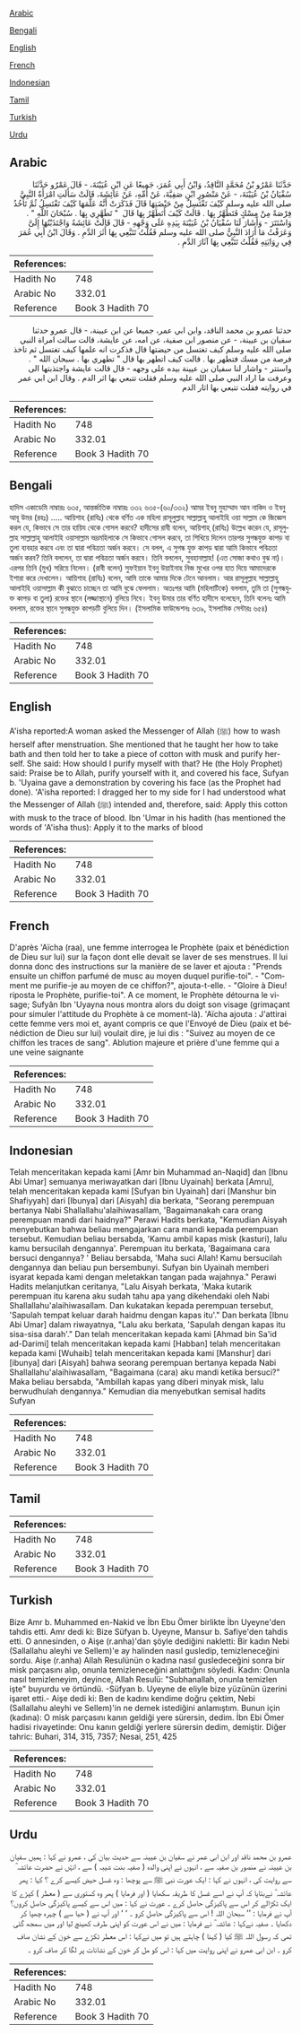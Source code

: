 [Arabic](#arabic)

[Bengali](#bengali)

[English](#english)

[French](#french)

[Indonesian](#indonesian)

[Tamil](#tamil)

[Turkish](#turkish)

[Urdu](#urdu)

## Arabic


<div dir="rtl" lang="ar" style={{fontSize:'larger',backgroundColor:'#f8f9fa',padding:20}}>
حَدَّثَنَا عَمْرُو بْنُ مُحَمَّدٍ النَّاقِدُ، وَابْنُ أَبِي عُمَرَ، جَمِيعًا عَنِ ابْنِ عُيَيْنَةَ، - قَالَ عَمْرٌو حَدَّثَنَا سُفْيَانُ بْنُ عُيَيْنَةَ، - عَنْ مَنْصُورٍ ابْنِ صَفِيَّةَ، عَنْ أُمِّهِ، عَنْ عَائِشَةَ، قَالَتْ سَأَلَتِ امْرَأَةٌ النَّبِيَّ صلى الله عليه وسلم كَيْفَ تَغْتَسِلُ مِنْ حَيْضَتِهَا قَالَ فَذَكَرَتْ أَنَّهُ عَلَّمَهَا كَيْفَ تَغْتَسِلُ ثُمَّ تَأْخُذُ فِرْصَةً مِنْ مِسْكٍ فَتَطَهَّرُ بِهَا ‏.‏ قَالَتْ كَيْفَ أَتَطَهَّرُ بِهَا قَالَ ‏ "‏ تَطَهَّرِي بِهَا ‏.‏ سُبْحَانَ اللَّهِ ‏"‏ ‏.‏ وَاسْتَتَرَ - وَأَشَارَ لَنَا سُفْيَانُ بْنُ عُيَيْنَةَ بِيَدِهِ عَلَى وَجْهِهِ - قَالَ قَالَتْ عَائِشَةُ وَاجْتَذَبْتُهَا إِلَىَّ وَعَرَفْتُ مَا أَرَادَ النَّبِيُّ صلى الله عليه وسلم فَقُلْتُ تَتَبَّعِي بِهَا أَثَرَ الدَّمِ ‏.‏ وَقَالَ ابْنُ أَبِي عُمَرَ فِي رِوَايَتِهِ فَقُلْتُ تَتَبَّعِي بِهَا آثَارَ الدَّمِ ‏.‏
</div>
<div style={{backgroundColor:'#f8f9fa',padding:20, marginBottom: 10}}><table> <thead> <tr> <th>References:</th> <th></th> </tr> </thead> <tbody><tr><td>Hadith No</td><td>748</td></tr><tr><td>Arabic No</td><td>332.01</td></tr><tr><td>Reference</td><td>Book 3 Hadith 70</td></tr></tbody></table></div>


<div dir="rtl" lang="ar" style={{fontSize:'larger',backgroundColor:'#f8f9fa',padding:20}}>
حدثنا عمرو بن محمد الناقد، وابن ابي عمر، جميعا عن ابن عيينة، - قال عمرو حدثنا سفيان بن عيينة، - عن منصور ابن صفية، عن امه، عن عايشة، قالت سالت امراة النبي صلى الله عليه وسلم كيف تغتسل من حيضتها قال فذكرت انه علمها كيف تغتسل ثم تاخذ فرصة من مسك فتطهر بها . قالت كيف اتطهر بها قال " تطهري بها . سبحان الله " . واستتر - واشار لنا سفيان بن عيينة بيده على وجهه - قال قالت عايشة واجتذبتها الى وعرفت ما اراد النبي صلى الله عليه وسلم فقلت تتبعي بها اثر الدم . وقال ابن ابي عمر في روايته فقلت تتبعي بها اثار الدم
</div>
<div style={{backgroundColor:'#f8f9fa',padding:20, marginBottom: 10}}><table> <thead> <tr> <th>References:</th> <th></th> </tr> </thead> <tbody><tr><td>Hadith No</td><td>748</td></tr><tr><td>Arabic No</td><td>332.01</td></tr><tr><td>Reference</td><td>Book 3 Hadith 70</td></tr></tbody></table></div>

## Bengali


<div dir="ltr" lang="bn" style={{fontSize:'larger',backgroundColor:'#f8f9fa',padding:20}}>
হাদিস একাডেমি নাম্বারঃ ৬৩৫, আন্তর্জাতিক নাম্বারঃ ৩৩২ ৬৩৫-(৬০/৩৩২) আমর ইবনু মুহাম্মাদ আন নাকিদ ও ইবনু আবূ উমর (রহঃ) ..... আয়িশাহ (রাযিঃ) থেকে বর্ণিত এক মহিলা রাসূলুল্লাহ সাল্লাল্লাহু আলাইহি ওয়া সাল্লাম কে জিজ্ঞেস করল যে, কিভাবে সে তার হায়িয থেকে গোসল করবে? হাদীসের রাবী বলেন, আয়িশাহ্ (রাযিঃ) উল্লেখ করেন যে, রাসূলুল্লাহ সাল্লাল্লাহু আলাইহি ওয়াসাল্লাম ভদ্রমহিলাকে সে কিভাবে গোসল করবে, তা শিখিয়ে দিলেন তারপর সুগন্ধযুক্ত কাপড় বা তুলা ব্যবহার করবে এবং তা দ্বারা পবিত্রতা অর্জন করবে। সে বলল, এ সুগন্ধ যুক্ত কাপড় দ্বারা আমি কিভাবে পবিত্রতা অর্জন করব? তিনি বললেন, তা দ্বারা পবিত্রতা অর্জন করবে। তিনি বললেন, সুবহানাল্লাহ! (এত সোজা কথাও বুঝ না)। এরপর তিনি (মুখ) সরিয়ে নিলেন। (রাবী বলেন) সুফইয়ান ইবনু উয়াইনাহ নিজ মুখের ওপর হাত দিয়ে আমাদেরকে ইশারা করে দেখালেন। আয়িশাহ (রাযিঃ) বলেন, আমি তাকে আমার দিকে টেনে আনলাম। আর রাসূলুল্লাহ সাল্লাল্লাহু আলাইহি ওয়াসাল্লাম কী বুঝাতে চাচ্ছেন তা আমি বুঝে ফেললাম। অতঃপর আমি (মহিলাটিকে) বললাম, তুমি তা (সুগন্ধযুক্ত কাপড় বা তুলা) রক্তের স্থানে (লজ্জাস্থানে) বুলিয়ে নিবে। ইবনু উমার তার বর্ণিত হাদীসে বলেছেন, তিনি বলেনঃ আমি বললাম, রক্তের স্থানে সুগন্ধযুক্ত কাপড়টি বুলিয়ে দিন। (ইসলামিক ফাউন্ডেশনঃ ৬৩৯, ইসলামিক সেন্টারঃ ৬৫৪)
</div>
<div style={{backgroundColor:'#f8f9fa',padding:20, marginBottom: 10}}><table> <thead> <tr> <th>References:</th> <th></th> </tr> </thead> <tbody><tr><td>Hadith No</td><td>748</td></tr><tr><td>Arabic No</td><td>332.01</td></tr><tr><td>Reference</td><td>Book 3 Hadith 70</td></tr></tbody></table></div>

## English


<div dir="ltr" lang="en" style={{fontSize:'larger',backgroundColor:'#f8f9fa',padding:20}}>
A'isha reported:A woman asked the Messenger of Allah (ﷺ) how to wash herself after menstruation. She mentioned that he taught her how to take bath and then told her to take a piece of cotton with musk and purify herself. She said: How should I purify myself with that? He (the Holy Prophet) said: Praise be to Allah, purify yourself with it, and covered his face, Sufyan b. 'Uyaina gave a demonstration by covering his face (as the Prophet had done). 'A'isha reported: I dragged her to my side for I had understood what the Messenger of Allah (ﷺ) intended and, therefore, said: Apply this cotton with musk to the trace of blood. Ibn 'Umar in his hadith (has mentioned the words of 'A'isha thus): Apply it to the marks of blood
</div>
<div style={{backgroundColor:'#f8f9fa',padding:20, marginBottom: 10}}><table> <thead> <tr> <th>References:</th> <th></th> </tr> </thead> <tbody><tr><td>Hadith No</td><td>748</td></tr><tr><td>Arabic No</td><td>332.01</td></tr><tr><td>Reference</td><td>Book 3 Hadith 70</td></tr></tbody></table></div>

## French


<div dir="ltr" lang="fr" style={{fontSize:'larger',backgroundColor:'#f8f9fa',padding:20}}>
D'après 'Aïcha (raa), une femme interrogea le Prophète (paix et bénédiction de Dieu sur lui) sur la façon dont elle devait se laver de ses menstrues. Il lui donna donc des instructions sur la manière de se laver et ajouta : "Prends ensuite un chiffon parfumé de musc au moyen duquel purifie-toi". - "Comment me purifie-je au moyen de ce chiffon?", ajouta-t-elle. - "Gloire à Dieu! riposta le Prophète, purifie-toi". A ce moment, le Prophète détourna le visage; Sufyân Ibn 'Uyayna nous montra alors du doigt son visage (grimaçant pour simuler l'attitude du Prophète à ce moment-là). 'Aïcha ajouta : J'attirai cette femme vers moi et, ayant compris ce que l'Envoyé de Dieu (paix et bénédiction de Dieu sur lui) voulait dire, je lui dis : "Suivez au moyen de ce chiffon les traces de sang". Ablution majeure et prière d'une femme qui a une veine saignante
</div>
<div style={{backgroundColor:'#f8f9fa',padding:20, marginBottom: 10}}><table> <thead> <tr> <th>References:</th> <th></th> </tr> </thead> <tbody><tr><td>Hadith No</td><td>748</td></tr><tr><td>Arabic No</td><td>332.01</td></tr><tr><td>Reference</td><td>Book 3 Hadith 70</td></tr></tbody></table></div>

## Indonesian


<div dir="ltr" lang="id" style={{fontSize:'larger',backgroundColor:'#f8f9fa',padding:20}}>
Telah menceritakan kepada kami [Amr bin Muhammad an-Naqid] dan [Ibnu Abi Umar] semuanya meriwayatkan dari [Ibnu Uyainah] berkata [Amru], telah menceritakan kepada kami [Sufyan bin Uyainah] dari [Manshur bin Shafiyyah] dari [Ibunya] dari [Aisyah] dia berkata, "Seorang perempuan bertanya Nabi Shallallahu'alaihiwasallam, 'Bagaimanakah cara orang perempuan mandi dari haidnya?" Perawi Hadits berkata, "Kemudian Aisyah menyebutkan bahwa beliau mengajarkan cara mandi kepada perempuan tersebut. Kemudian beliau bersabda, 'Kamu ambil kapas misk (kasturi), lalu kamu bersucilah dengannya'. Perempuan itu berkata, 'Bagaimana cara bersuci dengannya? ' Beliau bersabda, 'Maha suci Allah! Kamu bersucilah dengannya dan beliau pun bersembunyi. Sufyan bin Uyainah memberi isyarat kepada kami dengan meletakkan tangan pada wajahnya." Perawi Hadits melanjutkan ceritanya, "Lalu Aisyah berkata, 'Maka kutarik perempuan itu karena aku sudah tahu apa yang dikehendaki oleh Nabi Shallallahu'alaihiwasallam. Dan kukatakan kepada perempuan tersebut, 'Sapulah tempat keluar darah haidmu dengan kapas itu'." Dan berkata [Ibnu Abi Umar] dalam riwayatnya, "Lalu aku berkata, 'Sapulah dengan kapas itu sisa-sisa darah'." Dan telah menceritakan kepada kami [Ahmad bin Sa'id ad-Darimi] telah menceritakan kepada kami [Habban] telah menceritakan kepada kami [Wuhaib] telah menceritakan kepada kami [Manshur] dari [ibunya] dari [Aisyah] bahwa seorang perempuan bertanya kepada Nabi Shallallahu'alaihiwasallam, "Bagaimana (cara) aku mandi ketika bersuci?" Maka beliau bersabda, "Ambillah kapas yang diberi minyak misk, lalu berwudhulah dengannya." Kemudian dia menyebutkan semisal hadits Sufyan
</div>
<div style={{backgroundColor:'#f8f9fa',padding:20, marginBottom: 10}}><table> <thead> <tr> <th>References:</th> <th></th> </tr> </thead> <tbody><tr><td>Hadith No</td><td>748</td></tr><tr><td>Arabic No</td><td>332.01</td></tr><tr><td>Reference</td><td>Book 3 Hadith 70</td></tr></tbody></table></div>

## Tamil


<div dir="ltr" lang="ta" style={{fontSize:'larger',backgroundColor:'#f8f9fa',padding:20}}>

</div>
<div style={{backgroundColor:'#f8f9fa',padding:20, marginBottom: 10}}><table> <thead> <tr> <th>References:</th> <th></th> </tr> </thead> <tbody><tr><td>Hadith No</td><td>748</td></tr><tr><td>Arabic No</td><td>332.01</td></tr><tr><td>Reference</td><td>Book 3 Hadith 70</td></tr></tbody></table></div>

## Turkish


<div dir="ltr" lang="tr" style={{fontSize:'larger',backgroundColor:'#f8f9fa',padding:20}}>
Bize Amr b. Muhammed en-Nakid ve İbn Ebu Ömer birlikte İbn Uyeyne'den tahdis etti. Amr dedi ki: Bize Süfyan b. Uyeyne, Mansur b. Safiye'den tahdis etti. O annesinden, o Aişe (r.anha)'dan şöyle dediğini nakletti: Bir kadın Nebi (Sallallahu aleyhi ve Sellem)'e ay halinden nasıl gusledip, temizleneceğini sordu. Aişe (r.anha) Allah Resulünün o kadına nasıl gusledeceğini sonra bir misk parçasını alıp, onunla temizleneceğini anlattığını söyledi. Kadın: Onunla nasıl temizleneyim, deyince, Allah Resulü: "Subhanallah, onunla temizlen işte" buyurdu ve örtündü. -Süfyan b. Uyeyne de eliyle bize yüzünün üzerini işaret etti.- Aişe dedi ki: Ben de kadını kendime doğru çektim, Nebi (Sallallahu aleyhi ve Sellem)'in ne demek istediğini anlamıştım. Bunun için (kadına): O misk parçasını kanın geldiği yere sürersin, dedim. İbn Ebi Ömer hadisi rivayetinde: Onu kanın geldiği yerlere sürersin dedim, demiştir. Diğer tahric: Buhari, 314, 315, 7357; Nesai, 251, 425
</div>
<div style={{backgroundColor:'#f8f9fa',padding:20, marginBottom: 10}}><table> <thead> <tr> <th>References:</th> <th></th> </tr> </thead> <tbody><tr><td>Hadith No</td><td>748</td></tr><tr><td>Arabic No</td><td>332.01</td></tr><tr><td>Reference</td><td>Book 3 Hadith 70</td></tr></tbody></table></div>

## Urdu


<div dir="rtl" lang="ur" style={{fontSize:'larger',backgroundColor:'#f8f9fa',padding:20}}>
عمرو بن محمد ناقد اور ابن ابی عمر نے سفیان بن عیینہ سے حدیث بیان کی ، عمرو نے کہا : ہمیں سفیان بن عیینہ نے منصور بن صفیہ سے ، انہوں نے اپنی والدہ ( صفیہ بنت شیبہ ) سے ، انۂں نے حضرت عائشہ ؓ سے روایت کی ، انہوں نے کہا : ایک عورت نبی ﷺ سے پوچھا : وہ غسل حیض کیسے کرے ؟ کہا : پھر عائشہ ؓ نےبتایا کہ آپ نے اسے غسل کا طریقہ سکھایا ( اور فرمایا ) پھر وہ کستوری سے ( معطر ) کپڑے کا ایک ٹکڑالے کر اس سے پاکیزگی حاصل کرے ۔ عورت نے کہا : میں اس سے کیسے پاکیزگی حاصل کروں؟ آپ نے فرمایا : ’’ سبحان اللہ ! اس سے پاکیزگی حاصل کرو ۔ ‘ ‘ اور آپ نے ( حیا سے ) چہرہ چھپا کر دکھایا ۔ صفیہ نےکہا : عائشہ ؓ نے فرمایا : میں نے اس عورت کو اپنی طرف کھینچ لیا اور میں سمجھ گئی تھی کہ رسول اللہ ﷺ کیا ( کہنا ) چاہتے ہیں تو میں نےکہا : اس معطر ٹکڑے سے خون کے نشان صاف کرو ۔ ابن ابی عمرو نے اپنی روایت میں کہا : اس کو مل کر خون کے نشانات پر لگا کر صاف کرو ۔
</div>
<div style={{backgroundColor:'#f8f9fa',padding:20, marginBottom: 10}}><table> <thead> <tr> <th>References:</th> <th></th> </tr> </thead> <tbody><tr><td>Hadith No</td><td>748</td></tr><tr><td>Arabic No</td><td>332.01</td></tr><tr><td>Reference</td><td>Book 3 Hadith 70</td></tr></tbody></table></div>